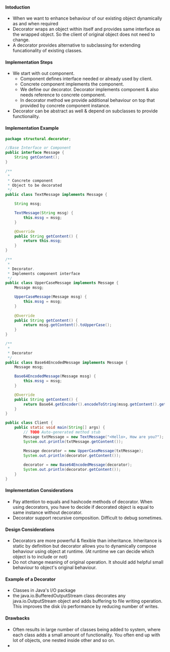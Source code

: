 #### Intoduction

* When we want to enhance behaviour of our existing object dynamically as and when required
* Decorator wraps an object within itself and provides same interface as the wrapped object. So the client of original object does not need to change.
* A decorator provides alternative to subclassing for extending funcationality of existing classes.

#### Implementation Steps

* We start with out component.
  * Component defines interface needed or already used by client.
  * Concrete component implements the component.
  * We define our decorator. Decorator implements component & also needs reference to concrete component.
  * In decorator method we provide additional behaviour on top that provided by concrete component instance.
* Decorator can be abstract as well & depend on subclasses to provide functionality.

#### Implementation Example

```java
package structural.decorator;

//Base Interface or Component
public interface Message {
	String getContent();
}

/**
 * 
 * Concrete component
 * Object to be decorated
 */
public class TextMessage implements Message {

	String mssg;

	TextMessage(String mssg) {
		this.mssg = mssg;
	}

	@Override
	public String getContent() {
		return this.mssg;
	}
}

/**
 * 
 * Decorator.
 * Implements component interface
 */
public class UpperCaseMessage implements Message {
	Message mssg;

	UpperCaseMessage(Message mssg) {
		this.mssg = mssg;
	}
	
	@Override
	public String getContent() {
		return mssg.getContent().toUpperCase();
	}
}

/**
 * 
 * Decorator
 */
public class Base64EncodedMessage implements Message {
	Message mssg;

	Base64EncodedMessage(Message mssg) {
		this.mssg = mssg;
	}

	@Override
	public String getContent() {
		return Base64.getEncoder().encodeToString(mssg.getContent().getBytes());
	}
}

public class Client {
	public static void main(String[] args) {
		// TODO Auto-generated method stub
		Message txtMessage = new TextMessage("<Hello>, How are you?");
		System.out.println(txtMessage.getContent());

		Message decorator = new UpperCaseMessage(txtMessage);
		System.out.println(decorator.getContent());
		
		decorator = new Base64EncodedMessage(decorator);
		System.out.println(decorator.getContent());
	}
}
```

#### Implementation Considerations

* Pay attention to equals and hashcode methods of decorator. When using decorators, you have to decide if decorated object is equal to same instance without decorator.
* Decorator support recursive composition. Difficult to debug sometimes.

#### Design Considerations

* Decorators are more powerful & flexible than inheritance. Inheritance is static by definition but decorator allows you to dynamically compose behaviour using object at runtime. (At runtime we can decide which object is to include or not)
* Do not change meaning of original operation. It should add helpful small behaviour to object's original behaviour.

#### Example of a Decorator

* Classes in Java's I/O package 
* the java.io.BufferedOutputStream class decorates any java.io.OutputStream object and adds buffering to file writing operation. This improves the disk i/o performance by reducing number of writes.

#### Drawbacks

* Often results in large number of classes being added to system, where each class adds a small amount of functionality. You often end up with lot of objects, one nested inside other and so on.
* 
